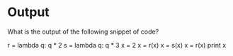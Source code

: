 # Output

What is the output of the following snippet of code?

r = lambda q: q * 2
s = lambda q: q * 3
x = 2
x = r(x) 
x = s(x) 
x = r(x) 
print x 